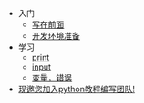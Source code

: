 * 入门
    * [写在前面](README.md)
	* [开发环境准备](guide.md)
* 学习
	* [print](class3.md)
	* [input](class4.md)
	* [变量，错误](class5.md)
* [现邀您加入python教程编写团队!](help.md)